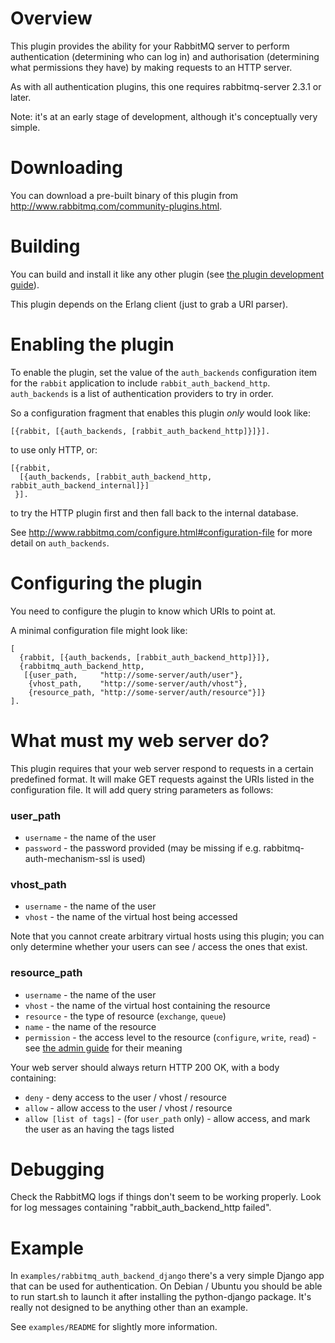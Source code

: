 # Overview

This plugin provides the ability for your RabbitMQ server to perform
authentication (determining who can log in) and authorisation
(determining what permissions they have) by making requests to an HTTP
server.

As with all authentication plugins, this one requires rabbitmq-server
2.3.1 or later.

Note: it's at an early stage of development, although it's
conceptually very simple.

# Downloading

You can download a pre-built binary of this plugin from
http://www.rabbitmq.com/community-plugins.html.

# Building

You can build and install it like any other plugin (see
[the plugin development guide](http://www.rabbitmq.com/plugin-development.html)).

This plugin depends on the Erlang client (just to grab a URI parser).

# Enabling the plugin

To enable the plugin, set the value of the `auth_backends` configuration item
for the `rabbit` application to include `rabbit_auth_backend_http`.
`auth_backends` is a list of authentication providers to try in order.

So a configuration fragment that enables this plugin *only* would look like:

    [{rabbit, [{auth_backends, [rabbit_auth_backend_http]}]}].

to use only HTTP, or:

    [{rabbit,
      [{auth_backends, [rabbit_auth_backend_http, rabbit_auth_backend_internal]}]
     }].

to try the HTTP plugin first and then fall back to the internal database.

See http://www.rabbitmq.com/configure.html#configuration-file for more detail
on `auth_backends`.

# Configuring the plugin

You need to configure the plugin to know which URIs to point at.

A minimal configuration file might look like:

    [
      {rabbit, [{auth_backends, [rabbit_auth_backend_http]}]},
      {rabbitmq_auth_backend_http,
       [{user_path,     "http://some-server/auth/user"},
        {vhost_path,    "http://some-server/auth/vhost"},
        {resource_path, "http://some-server/auth/resource"}]}
    ].

# What must my web server do?

This plugin requires that your web server respond to requests in a
certain predefined format. It will make GET requests against the URIs
listed in the configuration file. It will add query string parameters
as follows:

### user_path

* `username` - the name of the user
* `password` - the password provided (may be missing if e.g. rabbitmq-auth-mechanism-ssl is used)

### vhost_path

* `username`   - the name of the user
* `vhost`      - the name of the virtual host being accessed

Note that you cannot create arbitrary virtual hosts using this plugin; you can only determine whether your users can see / access the ones that exist.

### resource_path

* `username`   - the name of the user
* `vhost`      - the name of the virtual host containing the resource
* `resource`   - the type of resource (`exchange`, `queue`)
* `name`       - the name of the resource
* `permission` - the access level to the resource (`configure`, `write`, `read`) - see [the admin guide](http://www.rabbitmq.com/access-control.html) for their meaning

Your web server should always return HTTP 200 OK, with a body
containing:

* `deny`  - deny access to the user / vhost / resource
* `allow` - allow access to the user / vhost / resource
* `allow [list of tags]` - (for `user_path` only) - allow access, and mark the user as an having the tags listed

# Debugging

Check the RabbitMQ logs if things don't seem to be working
properly. Look for log messages containing "rabbit_auth_backend_http
failed".

# Example

In `examples/rabbitmq_auth_backend_django` there's a very simple
Django app that can be used for authentication. On Debian / Ubuntu you
should be able to run start.sh to launch it after installing the
python-django package. It's really not designed to be anything other
than an example.

See `examples/README` for slightly more information.
